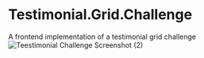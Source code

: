 # Testimonial.Grid.Challenge
A frontend implementation of a testimonial grid challenge
![Teestimonial Challenge Screenshot (2)](https://github.com/Ozeal/Testimonial.Grid.Challenge/assets/23063545/b2d599b1-e7ac-4bf1-a233-a99f1aff003a)
